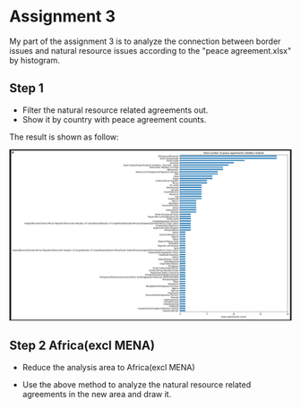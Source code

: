 # Assignment 3 

My part of the assignment 3 is to analyze the connection between border issues and natural resource issues according to the "peace agreement.xlsx" by histogram.



## Step 1 

* Filter the natural resource related agreements out.
* Show it by country with peace agreement counts.



The result is shown as follow:

![Figure1](Figure1.png)



## Step 2 Africa(excl MENA)

* Reduce the analysis area to Africa(excl MENA)

* Use the above method to analyze the natural resource related agreements in the new area and draw it.

